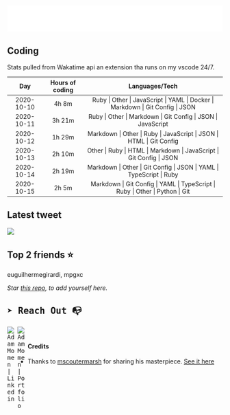 
![test image size](/assets/welcome_message.gif)

## Coding
Stats pulled from Wakatime api an extension tha runs on my vscode 24/7.

|Day|Hours of coding|Languages/Tech|
|:-:|:-:|:-:|
|2020-10-10|4h 8m|Ruby &#124; Other &#124; JavaScript &#124; YAML &#124; Docker &#124; Markdown &#124; Git Config &#124; JSON|
|2020-10-11|3h 21m|Ruby &#124; Other &#124; Markdown &#124; Git Config &#124; JSON &#124; JavaScript|
|2020-10-12|1h 29m|Markdown &#124; Other &#124; Ruby &#124; JavaScript &#124; JSON &#124; HTML &#124; Git Config|
|2020-10-13|2h 10m|Other &#124; Ruby &#124; HTML &#124; Markdown &#124; JavaScript &#124; Git Config &#124; JSON|
|2020-10-14|2h 19m|Markdown &#124; Other &#124; Git Config &#124; JSON &#124; YAML &#124; TypeScript &#124; Ruby|
|2020-10-15|2h 5m|Markdown &#124; Git Config &#124; YAML &#124; TypeScript &#124; Ruby &#124; Other &#124; Python &#124; Git|

## Latest tweet
[<img src="https://hcti.io/v1/image/750b0ad4-0309-48a8-942a-e1c09bc5cedb" width="400">](https://twitter.com/adammomen8/status/1316739109638090754)

## Top 2 friends ⭐️
euguilhermegirardi, mpgxc

*Star [this repo](https://github.com/AdamMomen/AdamMomen), to add yourself here.*


<samp>

## ➤ Reach Out :mailbox_with_no_mail:

>
  <a href="https://www.linkedin.com/in/adam-momen-99596275/">
     <img align="left" alt="Adam Momen | Linkedin" width="24px" src="./assets/Linkedin.svg" />
   </a>

   <a href="https://adammomen.com/">
     <img align="left" alt="Adam Momen | Portfolio" width="24px" src="./assets/web.svg" />
   </a>

</samp>

<br>

#### Credits
* Thanks to [mscoutermarsh](https://github.com/mscoutermarsh) for sharing his masterpiece. [See it here](https://github.com/mscoutermarsh/mscoutermarsh)